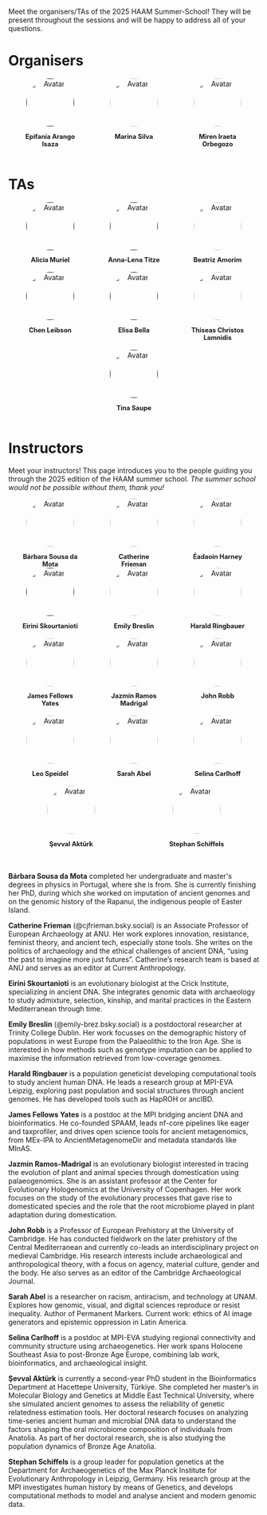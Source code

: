
Meet the organisers/TAs of the 2025 HAAM Summer-School! They will be present throughout the sessions and will be happy to address all of your questions.

# Organisers

<div class="avatar">

  <div class="member">
    <div class="square"><a href="" target="_blank"><img src="assets/images/organisers/Epifania_Arango_Isaza.jpg" alt="Avatar" /></a></div>
  <p>Epifanía Arango Isaza</p>
  </div>

  <div class="member">
    <div class="square"><a href="https://www.crick.ac.uk/research/find-a-researcher/marina-soares-da-silva" target="_blank"><img src="assets/images/organisers/Marina_Silva.jpg" alt="Avatar" /></a></div>
  <p>Marina Silva</p>
  </div>

  <div class="member">
    <div class="square"><a href="https://globe.ku.dk/staff-list/?pure=en/persons/558828" target="_blank"><img src="assets/images/organisers/Miren_Iraeta_Orbegozo.jpg" alt="Avatar" /></a></div>
  <p>Miren Iraeta Orbegozo</p>
  </div>

</div>

<br>

# TAs

<div class="avatar">

  <div class ="member">
   <div class="square"><a href="" target="_blank"><img src="assets/images/instructors/ACCOUNT_Anonymous.png" alt="Avatar" /></a></div>
  <p>Alicia Muriel</p>
  </div>

  <div class ="member">
   <div class="square"><a href="" target="_blank"><img src="assets/images/instructors/ACCOUNT_Anonymous.png" alt="Avatar" /></a></div>
  <p>Anna-Lena Titze</p>
  </div>

  <div class ="member">
   <div class="square"><a href="https://www.eva.mpg.de/tropical-archaeogenomics/group-staff/" target="_blank"><img src="assets/images/organisers/Beatriz_Amorim.jpg" alt="Avatar" /></a></div>
  <p>Beatriz Amorim</p>
  </div>

</div>

<br>

<div class="avatar">

  <div class ="member">
   <div class="square"><a href="" target="_blank"><img src="assets/images/instructors/ACCOUNT_Anonymous.png" alt="Avatar" /></a></div>
  <p>Chen Leibson</p>
  </div>

  <div class ="member">
   <div class="square"><a href="" target="_blank"><img src="assets/images/instructors/ACCOUNT_Anonymous.png" alt="Avatar" /></a></div>
  <p>Elisa Bella</p>
  </div>

  <div class ="member">
   <div class="square"><a href="https://www.eva.mpg.de/archaeogenetics/staff/thiseas-christos-lamnidis/" target="_blank"><img src="assets/images/organisers/Thiseas_Christos_Lamnidis.jpg" alt="Avatar" /></a></div>
  <p>Thiseas Christos Lamnidis</p>
  </div>

</div>

<br>

<div class="avatar">

  <div class ="member">
   <div class="square"><a href="" target="_blank"><img src="assets/images/organisers/tina_saupe.jpeg" alt="Avatar" /></a></div>
  <p>Tina Saupe</p>
  </div>

</div>

<br>

# Instructors

Meet your instructors! This page introduces you to the people guiding you through the 2025 edition of the HAAM summer school. _The summer school would not be possible without them, thank you!_

<div class="avatar">

  <div class ="member">
    <div class="square"><a href="https://www.sib.swiss/directory/person/barbara-damota" target="_blank"><img src="assets/images/instructors/sousadamota_barbara.jpg" alt="Avatar" /></a></div>
    <p>Bárbara Sousa da Mota</p>
  </div>

  <div class ="member">
    <div class="square"><a href="https://researchportalplus.anu.edu.au/en/persons/cate-frieman" target="_blank"><img src="assets/images/instructors/frieman_catherine.jpg" alt="Avatar" /></a></div>
    <p>Catherine Frieman</p>
  </div>

  <div class ="member">
    <div class="square"><a href="https://eadaoin.scholars.harvard.edu" target="_blank"><img src="assets/images/instructors/Harney_eadaoin.jpg" alt="Avatar" /></a></div>
    <p>Éadaoin Harney</p>
  </div>

</div>

<div class="avatar">

  <div class ="member">
    <div class="square"><a href="" target="_blank"><img src="assets/images/instructors/Eirini-Skourtanioti.png" alt="Avatar" /></a></div>
    <p>Eirini Skourtanioti</p>
  </div>

  <div class ="member">
    <div class="square"><a href="https://www.tcd.ie/Genetics/molpopgen/emily.php" target="_blank"><img src="assets/images/instructors/breslin_emily.png" alt="Avatar" /></a></div>
    <p>Emily Breslin</p>
  </div>

  <div class ="member">
    <div class="square"><a href="https://www.eva.mpg.de/archaeogenetics/staff/harald-ringbauer/" target="_blank"><img src="assets/images/instructors/harald.jpg" alt="Avatar" /></a></div>
    <p>Harald Ringbauer</p>
  </div>

</div>

<br>

<div class="avatar">

   <div class ="member">
    <div class="square"><a href="https://www.jafy.eu" target="_blank"><img src="assets/images/instructors/james_fellows_yates.jpg" alt="Avatar" /></a></div>
    <p>James Fellows Yates</p>
  </div>

  <div class ="member">
    <div class="square"><a href="https://globe.ku.dk/staff-list/?pure=en/persons/502736" target="_blank"><img src="assets/images/instructors/ramosmadrigal_jazmin.jpg" alt="Avatar" /></a></div>
    <p>Jazmín Ramos Madrigal</p>
  </div>

  <div class ="member">
    <div class="square"><a href="https://www.arch.cam.ac.uk/directory/jer39" target="_blank"><img src="assets/images/instructors/robb_john.jpg" alt="Avatar" /></a></div>
    <p>John Robb</p>
  </div>

</div>

<br>

<div class="avatar">

  <div class ="member">
    <div class="square"><a href="https://leospeidel.github.io" target="_blank"><img src="assets/images/instructors/speidel_leo.jpg" alt="Avatar" /></a></div>
    <p>Leo Speidel</p>
  </div>

  <div class ="member">
    <div class="square"><a href="https://www.latin-american.cam.ac.uk/staff/academic/sarah-abel" target="_blank"><img src="assets/images/instructors/abel_sarah.jpg" alt="Avatar" /></a></div>
    <p>Sarah Abel</p>
  </div>

  <div class ="member">
    <div class="square"><a href="https://www.eva.mpg.de/de/archaeogenetics/staff/selina-carlhoff/" target="_blank"><img src="assets/images/instructors/carlhoff_selina.png" alt="Avatar" /></a></div>
    <p>Selina Carlhoff</p>
  </div>

</div>

<br>

<div class="avatar">

  <div class ="member">
    <div class="square"><a href="https://www.researchgate.net/profile/Sevval-Aktuerk" target="_blank"><img src="assets/images/instructors/photo_sevval_2024.jpg" alt="Avatar" /></a></div>
    <p>Şevval Aktürk</p>
  </div>

  <div class ="member">
    <div class="square"><a href="https://www.eva.mpg.de/archaeogenetics/staff/stephan-schiffels/" target="_blank"><img src="assets/images/instructors/stephan.jpg" alt="Avatar" /></a></div>
    <p>Stephan Schiffels</p>
  </div>

</div>

<br>
<br>

**Bárbara Sousa da Mota** completed her undergraduate and master's degrees in physics in Portugal, where she is from. She is currently finishing her PhD, during which she worked on imputation of ancient genomes and on the genomic history of the Rapanui, the indigenous people of Easter Island.

**Catherine Frieman** (@cjfrieman.bsky.social) is an Associate Professor of European Archaeology at ANU. Her work explores innovation, resistance, feminist theory, and ancient tech, especially stone tools. She writes on the politics of archaeology and the ethical challenges of ancient DNA, “using the past to imagine more just futures”. Catherine’s research team is based at ANU and serves as an editor at Current Anthropology.

<!--
**Éadaoin Harney** 
-->

**Eirini Skourtanioti** is an evolutionary biologist at the Crick Institute, specializing in ancient DNA. She integrates genomic data with archaeology to study admixture, selection, kinship, and marital practices in the Eastern Mediterranean through time.

**Emily Breslin** (@emily-brez.bsky.social) is a postdoctoral researcher at Trinity College Dublin. Her work focusses on the demographic history of populations in west Europe from the Palaeolithic to the Iron Age. She is interested in how methods such as genotype imputation can be applied to maximise the information retrieved from low-coverage genomes.

**Harald Ringbauer** is a population geneticist developing computational tools to study ancient human DNA. He leads a research group at MPI-EVA Leipzig, exploring past population and social structures through ancient genomes. He has developed tools such as HapROH or ancIBD. 

**James Fellows Yates** is a postdoc at the MPI bridging ancient DNA and bioinformatics. He co-founded SPAAM, leads nf-core pipelines like eager and taxprofiler, and drives open science tools for ancient metagenomics, from MEx-IPA to AncientMetagenomeDir and metadata standards like MInAS.

**Jazmin Ramos-Madrigal** is an evolutionary biologist interested in tracing the evolution of plant and animal species through domestication using palaeogenomics. She is an assistant professor at the Center for Evolutionary Hologenomics at the University of Copenhagen. Her work focuses on the study of the evolutionary processes that gave rise to domesticated species and the role that the root microbiome played in plant adaptation during domestication.

**John Robb** is a Professor of European Prehistory at the University of Cambridge. He has conducted fieldwork on the later prehistory of the Central Mediterranean and currently co-leads an interdisciplinary project on medieval Cambridge. His research interests include archaeological and anthropological theory, with a focus on agency, material culture, gender and the body. He also serves as an editor of the Cambridge Archaeological Journal.

<!--
**Leo Speidel** 
-->

**Sarah Abel** is a researcher on racism, antiracism, and technology at UNAM. Explores how genomic, visual, and digital sciences reproduce or resist inequality. Author of Permanent Markers. Current work: ethics of AI image generators and epistemic oppression in Latin America.

**Selina Carlhoff** is a postdoc at MPI-EVA studying regional connectivity and community structure using archaeogenetics. Her work spans Holocene Southeast Asia to post-Bronze Age Europe, combining lab work, bioinformatics, and archaeological insight.

**Şevval Aktürk** is currently a second-year PhD student in the Bioinformatics Department at Hacettepe University, Türkiye. She completed her master’s in Molecular Biology and Genetics at Middle East Technical University, where she simulated ancient genomes to assess the reliability of genetic relatedness estimation tools. Her doctoral research focuses on analyzing time-series ancient human and microbial DNA data to understand the factors shaping the oral microbiome composition of individuals from Anatolia. As part of her doctoral research, she is also studying the population dynamics of Bronze Age Anatolia.

**Stephan Schiffels** is a group leader for population genetics at the Department for Archaeogenetics of the Max Planck Institute for Evolutionary Anthropology in Leipzig, Germany. His research group at the MPI investigates human history by means of Genetics, and develops computational methods to model and analyse ancient and modern genomic data.



<style>
.member {
  width: 7rem;
  text-align: center;
}

.square {
  display: inline-block;
  width: 6rem;
  height: 6rem;
  margin: auto;
  /* background-color: #fff; */ /* Remove hard-coded colours so the website works in dark mode too. */
}

.square img {
  opacity: 1;
  -webkit-transition: 0.3s ease-in-out;
  transition: 0.3s ease-in-out;
}

.square:hover img {
  opacity: 0.5;
}

.avatar {
  display: flex;
  flex-wrap: wrap;
  justify-content: space-around;
}

.avatar img {
  border-radius: 50%;
  width: 6rem;
  height: 6rem;
  object-fit: cover;
  display: block;
  margin: auto;
  object-position: center top; // If the picture is larger/smaller than the avatar space, cop keeping the middle-top part.
}

.member p {
  text-align: center;
  font-size: 0.7rem;
  margin-bottom: 0;
  display: block;
}

.member p:first-of-type {
  font-size: 0.8rem;
  /* color: #000;   */ /* Remove hard-coded colours so the website works in dark mode too. */
  font-weight: bold;
}
</style>
